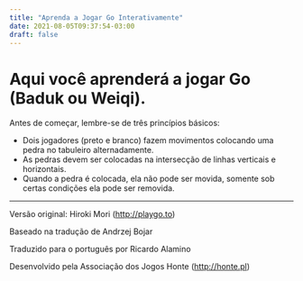 ```yaml
---
title: "Aprenda a Jogar Go Interativamente"
date: 2021-08-05T09:37:54-03:00
draft: false
---
```


# Aqui você aprenderá a jogar Go (Baduk ou Weiqi).
Antes de começar, lembre-se de três princípios básicos:

- Dois jogadores (preto e branco) fazem movimentos colocando uma pedra no tabuleiro alternadamente.
- As pedras devem ser colocadas na intersecção de linhas verticais e horizontais.
- Quando a pedra é colocada, ela não pode ser movida, somente sob certas condições ela pode ser removida.

----
Versão original: Hiroki Mori (http://playgo.to)

Baseado na tradução de Andrzej Bojar

Traduzido para o português por Ricardo Alamino

Desenvolvido pela Associação dos Jogos Honte (http://honte.pl)